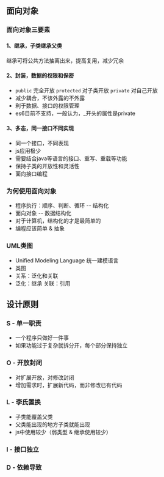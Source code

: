 ## 面向对象

### 面向对象三要素

#### 1、继承，子类继承父类
继承可将公共方法抽离出来，提高复用，减少冗余

#### 2、封装，数据的权限和保密
* `public` 完全开放  `protected` 对子类开放    `private` 对自己开放
* 减少耦合，不该外露的不外露
* 利于数据、接口的权限管理
* es6目前不支持，一般认为，_开头的属性是private

#### 3、多态，同一接口不同实现
* 同一个接口，不同表现
* js应用极少
* 需要结合java等语言的接口、重写、重载等功能
* 保持子类的开放性和灵活性
* 面向接口编程

### 为何使用面向对象
* 程序执行：顺序、判断、循环 -- 结构化
* 面向对象 -- 数据结构化
* 对于计算机，结构化的才是最简单的
* 编程应该简单 & 抽象


### UML类图
* Unified Modeling Language 统一建模语言
* 类图
* 关系：泛化和关联
* 泛化：继承   关联：引用

## 设计原则

### S - 单一职责
* 一个程序只做好一件事
* 如果功能过于复杂就拆分开，每个部分保持独立

### O - 开放封闭
* 对扩展开放，对修改封闭
* 增加需求时，扩展新代码，而非修改已有代码

### L - 李氏置换
* 子类能覆盖父类
* 父类能出现的地方子类就能出现
* js中使用较少（弱类型 & 继承使用较少）

### I - 接口独立

### D - 依赖导致